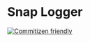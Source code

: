 # Snap Logger

[![Commitizen friendly](https://img.shields.io/badge/commitizen-friendly-brightgreen.svg)](http://commitizen.github.io/cz-cli/)
